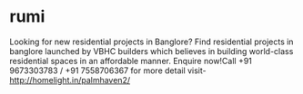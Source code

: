 # rumi
Looking for new residential projects in Banglore? Find residential projects in banglore launched by  VBHC builders which believes in building world-class residential spaces in an affordable manner. Enquire now!Call +91 9673303783 / +91 7558706367 for more detail visit-http://homelight.in/palmhaven2/
